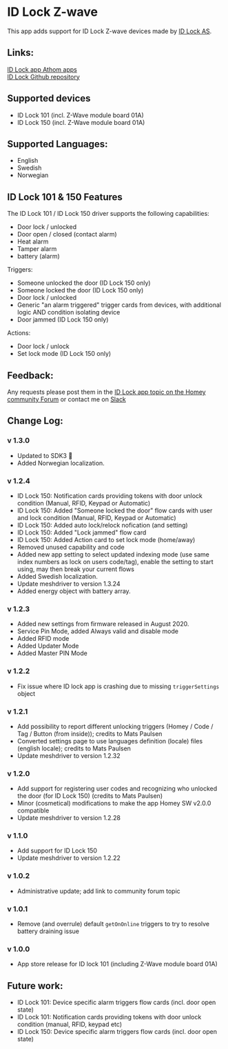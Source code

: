 # ID Lock Z-wave

This app adds support for ID Lock Z-wave devices made by [ID Lock AS](https://idlock.no/).

## Links:
[ID Lock app Athom apps](https://apps.athom.com/app/no.IDLock)                    
[ID Lock Github repository](https://github.com/TedTolboom/no.IDLock)   

## Supported devices
* ID Lock 101 (incl. Z-Wave module board 01A)   
* ID Lock 150 (incl. Z-Wave module board 01A)    

## Supported Languages:
* English
* Swedish
* Norwegian

## ID Lock 101 & 150 Features

The ID Lock 101 / ID Lock 150 driver supports the following capabilities:
* Door lock / unlocked
* Door open / closed (contact alarm)
* Heat alarm
* Tamper alarm
* battery (alarm)

Triggers:
* Someone unlocked the door (ID Lock 150 only)
* Someone locked the door (ID Lock 150 only)
* Door lock / unlocked
* Generic "an alarm triggered" trigger cards from devices, with additional logic AND condition isolating device
* Door jammed (ID Lock 150 only)

 Actions:
 * Door lock / unlock
 * Set lock mode (ID Lock 150 only)

 ## Feedback:
 Any requests please post them in the [ID Lock app topic on the Homey community Forum](https://community.athom.com/t/161) or contact me on [Slack](https://athomcommunity.slack.com/team/tedtolboom)   

## Change Log:

### v 1.3.0
* Updated to SDK3 🎉
* Added Norwegian localization.

### v 1.2.4
* ID Lock 150: Notification cards providing tokens with door unlock condition (Manual, RFID, Keypad or Automatic)
* ID Lock 150: Added "Someone locked the door" flow cards with user and lock condition (Manual, RFID, Keypad or Automatic)
* ID Lock 150: Added auto lock/relock nofication (and setting)
* ID Lock 150: Added "Lock jammed" flow card
* ID Lock 150: Added Action card to set lock mode (home/away)
* Removed unused capability and code
* Added new app setting to select updated indexing mode (use same index numbers as lock on users code/tag), enable the setting to start using, may then break your current flows
* Added Swedish localization.
* Update meshdriver to version 1.3.24 
* Added energy object with battery array.

### v 1.2.3
* Added new settings from firmware released in August 2020.
* Service Pin Mode, added Always valid and disable mode
* Added RFID mode
* Added Updater Mode
* Added Master PIN Mode

### v 1.2.2
* Fix issue where ID lock app is crashing due to missing `triggerSettings` object   

### v 1.2.1
* Add possibility to report different unlocking triggers (Homey / Code / Tag / Button (from inside)); credits to Mats Paulsen   
* Converted settings page to use languages definition (locale) files (english locale); credits to Mats Paulsen      
* Update meshdriver to version 1.2.32   

### v 1.2.0
* Add support for registering user codes and recognizing who unlocked the door (for ID Lock 150) (credits to Mats Paulsen)      
* Minor (cosmetical) modifications to make the app Homey SW v2.0.0 compatible      
* Update meshdriver to version 1.2.28   

### v 1.1.0
* Add support for ID Lock 150         
* Update meshdriver to version 1.2.22   

### v 1.0.2
* Administrative update; add link to community forum topic       

### v 1.0.1
* Remove (and overrule) default `getOnOnline` triggers to try to resolve battery draining issue    

### v 1.0.0
* App store release for ID lock 101 (including Z-Wave module board 01A)

## Future work:
* ID Lock 101: Device specific alarm triggers flow cards (incl. door open state)   
* ID Lock 101: Notification cards providing tokens with door unlock condition (manual, RFID, keypad etc)   
* ID Lock 150: Device specific alarm triggers flow cards (incl. door open state)   

